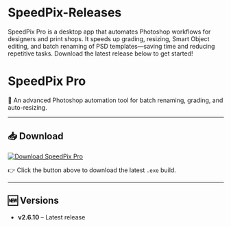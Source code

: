 # SpeedPix-Releases
SpeedPix Pro is a desktop app that automates Photoshop workflows for designers and print shops. It speeds up grading, resizing, Smart Object editing, and batch renaming of PSD templates—saving time and reducing repetitive tasks. Download the latest release below to get started!


# SpeedPix Pro

🚀 An advanced Photoshop automation tool for batch renaming, grading, and auto-resizing.

---

## 📥 Download

[![Download SpeedPix Pro](https://img.shields.io/badge/Download-SpeedPix_Pro_-blue?style=for-the-badge)](https://drive.google.com/uc?id=1k6jGHZgvAtaKzMQDoZCHrvdYIBZbmiwv&export=download)


👉 Click the button above to download the latest `.exe` build.

---
## 🆕 Versions
- **v2.6.10** – Latest release